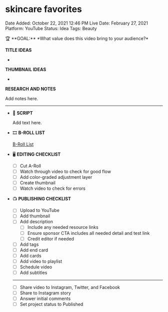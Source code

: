 # skincare favorites

Date Added: October 22, 2021 12:46 PM
Live Date: February 27, 2021
Platform: YouTube
Status: Idea
Tags: Beauty

<aside>
🏆 **GOAL:** *What value does this video bring to your audience?*

</aside>

**TITLE IDEAS**

- 

**THUMBNAIL IDEAS**

- 

**RESEARCH AND NOTES**

Add notes here.

---

- 📄 **SCRIPT**
    
    Add text here.
    

- 🎞 **B-ROLL LIST**
    
    [B-Roll List](skincare%20favorites%20ce8ce146f91048909ed259b7fa229f3e/B-Roll%20List%207ff1221310064dbfb3c7d1006a4a14a7.csv)
    

- 🖥 **EDITING CHECKLIST**
    - [ ]  Cut A-Roll
    - [ ]  Watch through video to check for good flow
    - [ ]  Add color-graded adjustment layer
    - [ ]  Create thumbnail
    - [ ]  Watch video to check for errors

- 📺 **PUBLISHING CHECKLIST**
    - [ ]  Upload to YouTube
    - [ ]  Add thumbnail
    - [ ]  Add description
        - [ ]  Include any needed resource links
        - [ ]  Ensure sponsor CTA includes all needed detail and test link
        - [ ]  Credit editor if needed
    - [ ]  Add tags
    - [ ]  Add end card
    - [ ]  Add cards
    - [ ]  Add video to playlist
    - [ ]  Schedule video
    - [ ]  Add subtitles
    
    ---
    
    - [ ]  Share video to Instagram, Twitter, and Facebook
    - [ ]  Share to Instagram story
    - [ ]  Answer initial comments
    - [ ]  Set project status to Published